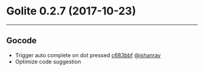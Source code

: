 # Golite 0.2.7 (2017-10-23)
---

## Gocode
- Trigger auto complete on dot pressed [c683bbf](https://github.com/wy-z/Golite/commit/c683bbf29d7b1835d8ff9a517cf3c07a11b196de) [@ishanray](https://github.com/ishanray)
- Optimize code suggestion

